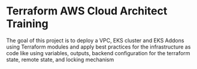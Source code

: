 # Terraform AWS Cloud Architect Training
The goal of this project is to deploy a VPC, EKS cluster and EKS Addons using Terraform modules and apply best practices for the infrastructure as code like using variables, outputs, backend configuration for the terraform state, remote state, and locking mechanism

